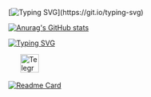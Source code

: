 [![Typing SVG](https://readme-typing-svg.herokuapp.com?font=Fira+Code&pause=1000&width=500&lines=%D0%9F%D1%80%D0%B8%D0%B2%D0%B5%D1%82+%F0%9F%91%8B;%D0%9C%D0%B5%D0%BD%D1%8F+%D0%B7%D0%BE%D0%B2%D1%83%D1%82+%D0%9A%D0%B8%D1%80%D0%B8%D0%BB%D0%BB.;%D0%AF+%D1%82%D0%B5%D1%81%D1%82%D0%B8%D1%80%D0%BE%D0%B2%D1%89%D0%B8%D0%BA-%D0%B0%D0%B2%D1%82%D0%BE%D0%BC%D0%B0%D1%82%D0%B8%D0%B7%D0%B0%D1%82%D0%BE%D1%80+%D0%BD%D0%B0+Python.)](https://git.io/typing-svg)

[![Anurag's GitHub stats](https://github-readme-stats.vercel.app/api?username=high1self)](https://github.com/anuraghazra/github-readme-stats)

[![Typing SVG](https://readme-typing-svg.herokuapp.com?font=Fira+Code&pause=1000&width=435&lines=%D0%9C%D0%BE%D0%B8+%D0%BA%D0%BE%D0%BD%D1%82%D0%B0%D0%BA%D1%82%D1%8B%3A)](https://git.io/typing-svg)
<p>
  &#8287;&#8287;&#8287;&#8287;&#8287;
  <a href="https://t.me/Superpuper1"><img width="37px" alt="Telegram" title="Telegram" src="./images/icons/tg.png"/></a>
  &#8287;
</p>





[![Readme Card](https://github-readme-stats.vercel.app/api/pin/?username=anuraghazra&repo=github-readme-stats)](https://github.com/anuraghazra/github-readme-stats)



